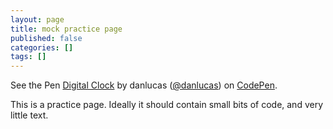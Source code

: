 ```yaml
---
layout: page
title: mock practice page
published: false
categories: []
tags: []
---
```


<p data-height="544" data-theme-id="7588" data-slug-hash="vGruJ" data-default-tab="result" class='codepen'>See the Pen <a href='http://codepen.io/danlucas/pen/vGruJ/'>Digital Clock</a> by danlucas (<a href='http://codepen.io/danlucas'>@danlucas</a>) on <a href='http://codepen.io'>CodePen</a>.</p>
<script async src="//codepen.io/assets/embed/ei.js"></script>

This is a practice page. Ideally it should contain small bits of code, and very little text.
